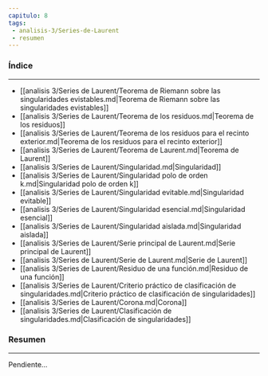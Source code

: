 ```yaml
---
capitulo: 8
tags: 
 - analisis-3/Series-de-Laurent
 - resumen
---
```

### Índice
---
 * [[analisis 3/Series de Laurent/Teorema de Riemann sobre las singularidades evistables.md|Teorema de Riemann sobre las singularidades evistables]]
 * [[analisis 3/Series de Laurent/Teorema de los residuos.md|Teorema de los residuos]]
 * [[analisis 3/Series de Laurent/Teorema de los residuos para el recinto exterior.md|Teorema de los residuos para el recinto exterior]]
 * [[analisis 3/Series de Laurent/Teorema de Laurent.md|Teorema de Laurent]]
 * [[analisis 3/Series de Laurent/Singularidad.md|Singularidad]]
 * [[analisis 3/Series de Laurent/Singularidad polo de orden k.md|Singularidad polo de orden k]]
 * [[analisis 3/Series de Laurent/Singularidad evitable.md|Singularidad evitable]]
 * [[analisis 3/Series de Laurent/Singularidad esencial.md|Singularidad esencial]]
 * [[analisis 3/Series de Laurent/Singularidad aislada.md|Singularidad aislada]]
 * [[analisis 3/Series de Laurent/Serie principal de Laurent.md|Serie principal de Laurent]]
 * [[analisis 3/Series de Laurent/Serie de Laurent.md|Serie de Laurent]]
 * [[analisis 3/Series de Laurent/Residuo de una función.md|Residuo de una función]]
 * [[analisis 3/Series de Laurent/Criterio práctico de clasificación de singularidades.md|Criterio práctico de clasificación de singularidades]]
 * [[analisis 3/Series de Laurent/Corona.md|Corona]]
 * [[analisis 3/Series de Laurent/Clasificación de singularidades.md|Clasificación de singularidades]]

### Resumen
---
Pendiente...